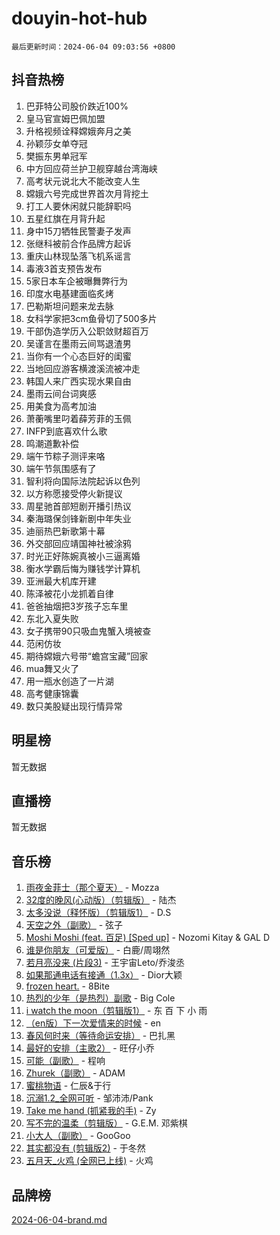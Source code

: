 # douyin-hot-hub

`最后更新时间：2024-06-04 09:03:56 +0800`

## 抖音热榜

1. 巴菲特公司股价跌近100%
1. 皇马官宣姆巴佩加盟
1. 升格视频诠释嫦娥奔月之美
1. 孙颖莎女单夺冠
1. 樊振东男单冠军
1. 中方回应荷兰护卫舰穿越台湾海峡
1. 高考状元说北大不能改变人生
1. 嫦娥六号完成世界首次月背挖土
1. 打工人要休闲就只能辞职吗
1. 五星红旗在月背升起
1. 身中15刀牺牲民警妻子发声
1. 张继科被前合作品牌方起诉
1. 重庆山林现坠落飞机系谣言
1. 毒液3首支预告发布
1. 5家日本车企被曝舞弊行为
1. 印度水电基建面临炙烤
1. 巴勒斯坦问题来龙去脉
1. 女科学家把3cm鱼骨切了500多片
1. 干部伪造学历入公职敛财超百万
1. 吴谨言在墨雨云间骂退渣男
1. 当你有一个心态巨好的闺蜜
1. 当地回应游客横渡溪流被冲走
1. 韩国人来广西实现水果自由
1. 墨雨云间台词爽感
1. 用美食为高考加油
1. 萧蘅嘴里叼着薛芳菲的玉佩
1. INFP到底喜欢什么歌
1. 鸣潮道歉补偿
1. 端午节粽子测评来咯
1. 端午节氛围感有了
1. 智利将向国际法院起诉以色列
1. 以方称愿接受停火新提议
1. 周星驰首部短剧开播引热议
1. 秦海璐保剑锋新剧中年失业
1. 迪丽热巴新歌第十幕
1. 外交部回应靖国神社被涂鸦
1. 时光正好陈婉真被小三逼离婚
1. 衡水学霸后悔为赚钱学计算机
1. 亚洲最大机库开建
1. 陈泽被花小龙抓着自律
1. 爸爸抽烟把3岁孩子忘车里
1. 东北入夏失败
1. 女子携带90只吸血鬼蟹入境被查
1. 范闲仿妆
1. 期待嫦娥六号带“蟾宫宝藏”回家
1. mua舞又火了
1. 用一瓶水创造了一片湖
1. 高考健康锦囊
1. 数只美股疑出现行情异常

## 明星榜

暂无数据

## 直播榜

暂无数据

## 音乐榜

1. [雨夜金菲士（那个夏天）](https://sf5-hl-cdn-tos.douyinstatic.com/obj/tos-cn-ve-2774/osPmPLDWQBBE2Z6bftCgYwkFaF4pEYEneXaZQs) - Mozza
1. [32度的晚风(心动版）（剪辑版）](https://sf3-cdn-tos.douyinstatic.com/obj/tos-cn-ve-2774/owNyabsyWdzUulxhoJfK8IBXgp0UMQAHpvGh2B) - 陆杰
1. [太多没说（释怀版）（剪辑版1）](https://sf5-hl-cdn-tos.douyinstatic.com/obj/tos-cn-ve-2774/oEbKIiDC0BA8CJOQHYA6aeCVYeHgckHdntZSDj) - D.S
1. [天空之外（副歌）](https://sf5-hl-cdn-tos.douyinstatic.com/obj/tos-cn-ve-2774/oAYn0BTp8jS8iSyZSHMUWAikyvAWI1c7aiJTr) - 弦子
1. [Moshi Moshi (feat. 百足) [Sped up]](https://sf3-cdn-tos.douyinstatic.com/obj/tos-cn-ve-2774/ocCPFQcXJLeroaIdQLIGAoeeYM3OAUYGDguHXz) - Nozomi Kitay & GAL D
1. [谁是你朋友（可爱版）](https://sf5-hl-cdn-tos.douyinstatic.com/obj/tos-cn-ve-2774/owKjggBwGZexYCjVAIeEFURf1LJTjMDaK6AzKN) - 白鹿/周翊然
1. [若月亮没来 (片段3)](https://sf6-cdn-tos.douyinstatic.com/obj/tos-cn-ve-2774/okfyEUsGW1B1ovJi5JiN9IjvAT2lMwA054GoEB) - 王宇宙Leto/乔浚丞
1. [如果那通电话有接通（1.3x）](https://sf3-cdn-tos.douyinstatic.com/obj/tos-cn-ve-2774/ocJeJKhUhAJG8EYZiEFfGFAPkD3beMQ5mwDv1e) - Dior大颖
1. [frozen heart.](https://sf27-cdn-tos.douyinstatic.com/obj/tos-cn-ve-2774/oIIWJfyjIACZA9zQMtnJ6hQQhFC4vhCupoRBsO) - 8Bite
1. [热烈的少年（是热烈）副歌](https://sf3-cdn-tos.douyinstatic.com/obj/tos-cn-ve-2774/owVNI0CLDAUMtSz6TEYvfFBFL4UDFFhLfgK8fa) - Big Cole
1. [i watch the moon（剪辑版1）](https://sf3-cdn-tos.douyinstatic.com/obj/tos-cn-ve-2774/o0I9mSChzHZANMJIEBfkCQzzg6N5WAcVtqft9P) - 东 百 下 小 雨
1. [（en版）下一次爱情来的时候](https://sf5-hl-cdn-tos.douyinstatic.com/obj/tos-cn-ve-2774/owZIscFWHUMFAbrAisiax4ioKVNAKH9jYvbBk) - en
1. [春风何时来（等待命运安排）](https://sf5-hl-cdn-tos.douyinstatic.com/obj/tos-cn-ve-2774/oICBNbD3gelMfB4WgiD1KI2jQtXZE2FgHLwtsl) - 巴扎黑
1. [最好的安排（主歌2）](https://sf3-cdn-tos.douyinstatic.com/obj/tos-cn-ve-2774/oMMZX1DuHpMwgoDztBmZswgQnbCeeANZxBHkFY) - 旺仔小乔
1. [可能（副歌）](https://sf3-cdn-tos.douyinstatic.com/obj/tos-cn-ve-2774/cde1731888894259b333569393c2fb51) - 程响
1. [Zhurek（副歌）](https://sf3-cdn-tos.douyinstatic.com/obj/tos-cn-ve-2774/ooQm8FBZQDlf0btEYgVpCcSCQfrdJGBEKZYBGS) - ADAM
1. [蜜桃物语](https://sf27-cdn-tos.douyinstatic.com/obj/tos-cn-ve-2774/oIhOSCZtIACtYU4XQkngiW9kCBfVD1Fz9IYeqL) - 仁辰&于行
1. [沉溺1.2_全网可听](https://sf5-hl-cdn-tos.douyinstatic.com/obj/tos-cn-ve-2774/ok2QoiBqsWAX9McZmWiI9gAB0EzwD4Xj6yfmtH) - 邹沛沛/Pank
1. [Take me hand (抓紧我的手)](https://sf5-hl-cdn-tos.douyinstatic.com/obj/tos-cn-ve-2774/os8GB2fDQQmJZTmtomg0gHX5fBACiEgcFgEKYg) - Zy
1. [写不完的温柔（剪辑版）](https://sf5-hl-cdn-tos.douyinstatic.com/obj/tos-cn-ve-2774/oYBzzZQJ233GfwkemJJffAIWgeIYrjZfWhHTcG) - G.E.M. 邓紫棋
1. [小大人（副歌）](https://sf3-cdn-tos.douyinstatic.com/obj/tos-cn-ve-2774/oIhaDwehWhLFsVIG7QIICLLazDNGJAGg5geeb4) - GooGoo
1. [其实都没有 (剪辑版2)](https://sf5-hl-cdn-tos.douyinstatic.com/obj/tos-cn-ve-2774/oEBNQenHZtBhxYjGgUDQk0BCHTigQafgFlbQ7k) - 于冬然
1. [五月天_火鸡 (全网已上线)](https://sf5-hl-cdn-tos.douyinstatic.com/obj/tos-cn-ve-2774/oEtOMSQZstjlJ4nfBEgeqN29IbWjkmDBrFtF2C) - 火鸡

## 品牌榜

[2024-06-04-brand.md](2024-06-04-brand.md)
